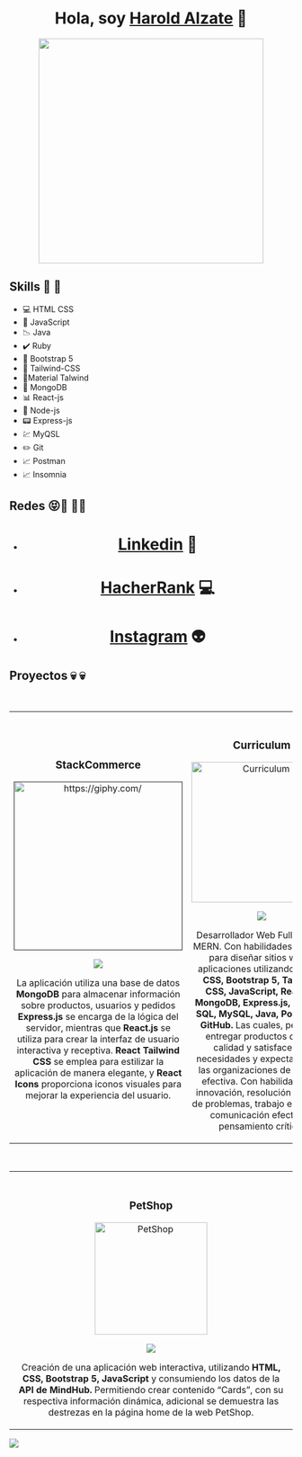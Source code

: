 
<div align="center">
<h1 align="center">Hola, soy <a href="https://harold12a.github.io/CV/">Harold Alzate</a> 👋</h1>
</div>
<div align="center" >
<img src="https://media.giphy.com/media/RbDKaczqWovIugyJmW/giphy.gif" width="400"/>
</div>

  ## Skills 🌟 🌟 

- 💻 HTML CSS
- 🚀 JavaScript
- 📉 Java
- ✔️ Ruby
- 💯 Bootstrap 5
- 🌈 Tailwind-CSS
- 🌈Material Talwind
- 📝 MongoDB
- 📊 React-js
- 📘 Node-js
- 📟 Express-js
- 💹 MyQSL
- ✏️ Git
- 📈 Postman
- 📈 Insomnia


 ## Redes 	😝🌟 📱😎  

- <h1 align="center"><a href="www.linkedin.com/in/harold-alzate-ayala-desarrollador-full-stack-mern">Linkedin</a> 📲 </h1>
- <h1 align="center" > <a href="https://www.hackerrank.com/haroldalzate99 ">HacherRank</a> 💻 </h1>
- <h1 align="center" > <a href="https://instagram.com/haroldhuaa228?utm_source=qr&igshid=MzNlNGNkZWQ4Mg==">Instagram</a> 👽 </h1>

## Proyectos  	💀	💀 
<br>
<div align="center">
<table>
<tr>
<td width="50%">
<h3 align="center">StackCommerce</h3>
<div align="center">
<a href=""https://github.com/harold12a/stack_commerce_front" target="_blank"><img src="https://media.giphy.com/media/L1R1tvI9svkIWwpVYr/giphy.gif" width="300" alt="https://giphy.com/"></a>
<p>
<a href="https://github.com/harold12a/stack_commerce_front" target="_blank">
<img src="https://img.shields.io/badge/CÓDIGO-ff9?style=for-the-badge&logo=github&logoColor=black">
</a>
<!-- <a href="https://youtu.be/vJapzH_46a8" target="_blank">
<img src="https://img.shields.io/badge/-Youtube-green?style=for-the-badge&color=fbfc40">
</a> -->
  
</p>
<p> La aplicación utiliza una base de datos <strong> MongoDB </strong> para almacenar información sobre productos, usuarios y pedidos <strong> Express.js</strong> se encarga de la lógica del servidor, mientras que <strong> React.js  </strong> se utiliza para crear la interfaz de usuario interactiva y receptiva.  <strong>  React Tailwind CSS</strong> se emplea para estilizar la aplicación de manera elegante, y <strong>  React Icons </strong> proporciona iconos visuales para mejorar la experiencia del usuario. </p>
</div>
                                                                                      
</td>

<td width="50%">
               <br>
<h3 align="center">Curriculum</h3>
<div align="center">                                       
<a href="https://harold12a.github.io/CV/" target="_blank"><img src="https://media.giphy.com/media/3o6MbsqRR1R3Flc1wI/giphy.gif" width="250" alt="Curriculum"></a>
<br>
<p>
<a href="https://harold12a.github.io/CV/" target="_blank">
<img src="https://img.shields.io/badge/C%C3%93DIGO-80ffaa?style=for-the-badge&logo=github&logoColor=black">
</a>
<!-- <a href="https://youtu.be/hhhSMXi0R3E" target="_blank">
<img src="https://img.shields.io/badge/-Youtube-green?style=for-the-badge&color=3fFD7f">
</a> -->
</p>
  
</p>Desarrollador Web Full Stack - MERN. Con habilidades técnicas para diseñar sitios web y aplicaciones utilizando  <strong>   HTML, CSS, Bootstrap 5, TailWind CSS, JavaScript, React.js, MongoDB, Express.js, Node.js, SQL, MySQL, Java, Postman y GitHub. </strong> Las cuales, permiten entregar productos de alta calidad y satisfacer las necesidades y expectativas de las organizaciones de manera efectiva. Con habilidades de innovación, resolución creativa de problemas, trabajo en equipo, comunicación efectiva y pensamiento crítico.
</p>
</div> 
</table>                                                                                 
</div>
<br>
<table>
  <td width="50%">
      <br>
<h3 align="center">PetShop</h3>
<div align="center">                                       
<a href="https://harold12a.github.io/petshop/" target="_blank"><img src="https://media.giphy.com/media/l4FGI8GoTL7N4DsyI/giphy.gif" width="200" alt="PetShop"></a>
<br>
<p>
<a href="https://github.com/harold12a/petshop" target="_blank">
<img src="https://img.shields.io/badge/C%C3%93DIGO-80ffaa?style=for-the-badge&logo=github&logoColor=black">
</a>
<!-- <a href="https://youtu.be/hhhSMXi0R3E" target="_blank">
<img src="https://img.shields.io/badge/-Youtube-green?style=for-the-badge&color=3fFD7f">
</a> -->
</p>

</p>Creación de una aplicación web interactiva, utilizando    <strong>    HTML, CSS, Bootstrap 5, JavaScript </strong> y consumiendo los datos de la     <strong>   API de MindHub.  </strong> Permitiendo crear contenido “Cards”, con su respectiva información dinámica, adicional se demuestra las destrezas en la página home de la web PetShop.
</p>
</div>   
</table>    

<!--
**harold12a/harold12a** is a ✨ _special_ ✨ repository because its `README.md` (this file) appears on your GitHub profile.

Here are some ideas to get you started:

- 🔭 I’m currently working on ...
- 🌱 I’m currently learning ...
- 👯 I’m looking to collaborate on ...
- 🤔 I’m looking for help with ...
- 💬 Ask me about ...
- 📫 How to reach me: ...
- 😄 Pronouns: ...
- ⚡ Fun fact: ...
-->

<img src="https://t.bkit.co/e_650af802402b1.gif" />
